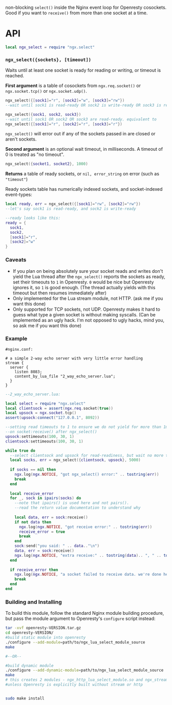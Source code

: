 non-blocking `select()` inside the Nginx event loop for Openresty cosockets. Good if you want to `receive()` from more than one socket at a time.

# API

```lua
local ngx_select = require "ngx.select"
```

### `ngx_select({sockets}, [timeout])`

Waits until at least one socket is ready for reading or writing, or timeout is reached.

**First argument** is a table of cosockets from `ngx.req.socket()` or `ngx.socket.tcp()` or `ngx.socket.udp()`.

```lua
ngx_select({[sock1]="r", [sock2]="w", [sock3]="rw"})
--wait until sock1 is read-ready OR sock2 is write-ready OR sock3 is read-or-write-ready
```

```lua
ngx_select({sock1, sock2, sock3})
--wait until sock1 OR sock2 OR sock3 are read-ready. equivalent to
ngx_select({[sock1]="r", [sock2]="r", [sock3]="r"})
```
`ngx_select()` will error out if any of the sockets passed in are closed or aren't sockets.


**Second argument** is an optional wait timeout, in milliseconds. A timeout of 0 is treated as "no timeout".

```lua
ngx_select({socket1, socket2}, 1000)
```

**Returns** a table of ready sockets, or `nil, error_string` on error (such as `"timeout"`)

Ready sockets table has numerically indexed sockets, and socket-indexed event-types:

```lua
local ready, err = ngx_select({[sock1]="rw", [sock2]="rw"})
--let's say sock1 is read-ready, and sock2 is write-ready

--ready looks like this:
ready = {
  sock1,
  sock2,
  [sock1]="r",
  [sock2]="w"
}
```

### Caveats
 - If you plan on being absolutely sure your socket reads and writes don't yield the Lua thread after the `ngx_select()` reports the sockets as ready, set their timeouts to `1` in Openresty. `0` would be nice but Openresty ignores it, so `1` is good enough. (The thread actually yields with this timeout but then resumes immediately after)
 - Only implemented for the Lua stream module, not HTTP. (ask me if you want this done)
 - Only supported for TCP sockets, not UDP. Openresty makes it hard to guess what type a given socket is without making syscalls. (Can be implemented as an ugly hack. I'm not opposed to ugly hacks, mind you, so ask me if you want this done)
 
### Example
```nginx
#nginx.conf:

# a simple 2-way echo server with very little error handling
stream {
  server {
    listen 8083;
    content_by_lua_file "2_way_echo_server.lua";
  }
}
```

```lua
--2_way_echo_server.lua:

local select = require "ngx.select"
local clientsock = assert(ngx.req.socket(true))
local upsock = ngx.socket.tcp()
assert(upsock:connect("127.0.0.1", 8092))

--setting read timeouts to 1 to ensure we do not yield for more than 1ms
--on socket:receive() after ngx_select()
upsock:settimeouts(100, 30, 1)
clientsock:settimeouts(100, 30, 1)

while true do
  --select clientsock and upsock for read-readiness, but wait no more than 5000 milliseconds
  local socks, err = ngx_select({clientsock, upsock}, 5000)
  
  if socks == nil then
    ngx.log(ngx.NOTICE, "got ngx_select() error:" .. tostring(err))
    break
  end
  
  local receive_error
  for _, sock in ipairs(socks) do
    --note that ipairs() is used here and not pairs().
    --read the return value documentation to understand why
    
    local data, err = sock:receive()
    if not data then
      ngx.log(ngx.NOTICE, "got receive error:" .. tostring(err))
      receive_error = true
      break
    end
    sock:send("you said: " .. data.."\n")
    data, err = sock:receive()
    ngx.log(ngx.NOTICE, "extra receive:" .. tostring(data).. ", " .. tostring(err))
  end
  
  if receive_error then
    ngx.log(ngx.NOTICE, "a socket failed to receive data. we're done here")
    break
  end
end
```

### Building and Installing

To build this module, follow the standard Nginx module building procedure, but pass the module argument to Openresty's `configure` script instead:


```bash
tar -xvf openresty-VERSION.tar.gz
cd openresty-VERSION/
#build static module into openresty
./configure --add-module=path/to/ngx_lua_select_module_source
make

#--OR--

#build dynamic module
./configure --add-dynamic-module=path/to/ngx_lua_select_module_source
make
# this creates 2 modules - ngx_http_lua_select_module.so and ngx_stream_lua_select_module.so,
#unless Openresty is explicitly built without stream or http


sudo make install
```
